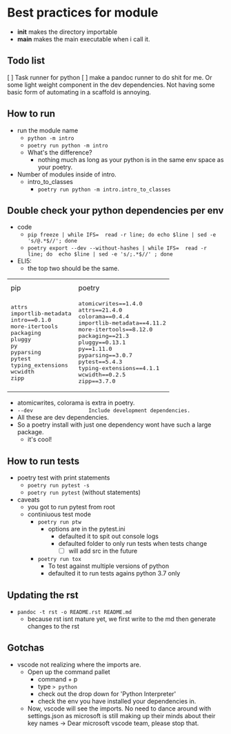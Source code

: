 # Best practices for module

* __init__ makes the directory importable
* __main__ makes the main executable when i call it.

## Todo list

[ ] Task runner for python
[ ] make a pandoc runner to do shit for me. Or some light weight component in the dev dependencies. Not having some basic form of automating in a scaffold is annoying.

## How to run

* run the module name
  * `python -m intro`
  * `poetry run python -m intro`
  * What's the difference?
    * nothing much as long as your python is in the same env space as your poetry.
* Number of modules inside of intro.
  * intro_to_classes
    * `poetry run python -m intro.intro_to_classes`

## Double check your python dependencies per env

* code
  * `pip freeze | while IFS=  read -r line; do echo $line | sed -e 's/@.*$//'; done`
  * `poetry export --dev --without-hashes | while IFS=  read -r line; do  echo $line | sed -e 's/;.*$//' ; done`
* ELI5:
  * the top two should be the same.

<table>
<th><tr><td>pip</td><td>poetry</td></tr>
</th>
<td>
<pre>
attrs
importlib-metadata
intro==0.1.0
more-itertools
packaging
pluggy
py
pyparsing
pytest
typing_extensions
wcwidth
zipp
</pre>
</td>
<td>
<pre>
atomicwrites==1.4.0
attrs==21.4.0
colorama==0.4.4
importlib-metadata==4.11.2
more-itertools==8.12.0
packaging==21.3
pluggy==0.13.1
py==1.11.0
pyparsing==3.0.7
pytest==5.4.3
typing-extensions==4.1.1
wcwidth==0.2.5
zipp==3.7.0
</pre>
</td>
</table>

* atomicwrites, colorama is extra in poetry.
* `--dev                  Include development dependencies.`
* All these are dev dependencies.
* So a poetry install with just one dependency wont have such a large package.
  * it's cool!

## How to run tests

* poetry test with print statements
  * `poetry run pytest -s`
  * `poetry run pytest` (without statements)
* caveats
  * you got to run pytest from root
  * continiuous test mode
    * `poetry run ptw`
      * options are in the pytest.ini
        * defaulted it to spit out console logs
        * defaulted folder to only run tests when tests change
          * [ ] will add src in the future
    * `poetry run tox`
      * To test against multiple versions of python
      * defaulted it to run tests agains python 3.7 only

## Updating the rst

* `pandoc -t rst -o README.rst README.md`
  * because rst isnt mature yet, we first write to the md then generate changes to the rst

## Gotchas

* vscode not realizing where the imports are.
  * Open up the command pallet
    * command + p
    * type `> python`
    * check out the drop down for 'Python Interpreter'
    * check the env you have installed your dependencies in.
  * Now, vscode will see the imports. No need to dance around with settings.json as microsoft is still making up their minds about their key names -> Dear microsoft vscode team, please stop that.
